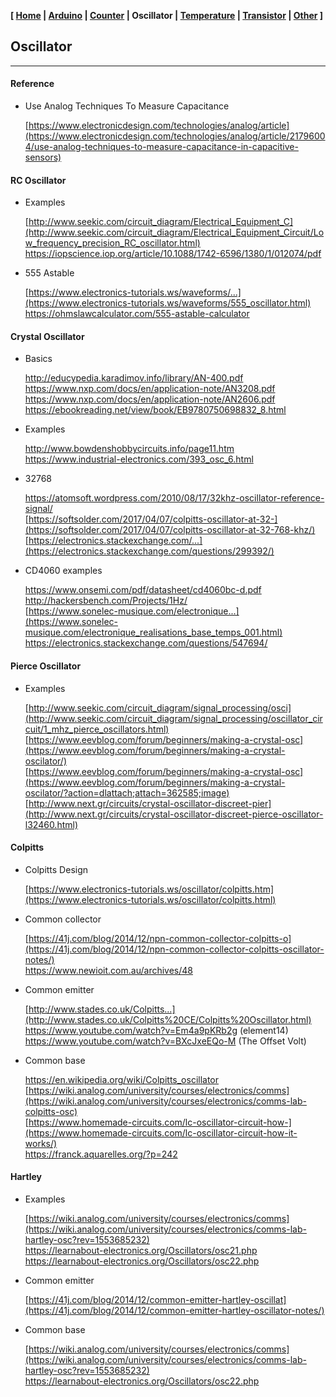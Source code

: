 <link href="style.css" rel="stylesheet"></link>

**[ [Home](00-Home.html) | [Arduino](01-Arduino.html) | [Counter](02-Counter.html) | Oscillator | [Temperature](04-Temperature.html) | [Transistor](05-Transistor.html) | [Other](06-Other.html) ]**

## Oscillator

---

#### Reference

* Use Analog Techniques To Measure Capacitance
    
    [https://www.electronicdesign.com/technologies/analog/article](https://www.electronicdesign.com/technologies/analog/article/21796004/use-analog-techniques-to-measure-capacitance-in-capacitive-sensors)  


#### RC Oscillator

* Examples
    
    [http://www.seekic.com/circuit_diagram/Electrical_Equipment_C](http://www.seekic.com/circuit_diagram/Electrical_Equipment_Circuit/Low_frequency_precision_RC_oscillator.html)  
    https://iopscience.iop.org/article/10.1088/1742-6596/1380/1/012074/pdf  

* 555 Astable
    
    [https://www.electronics-tutorials.ws/waveforms/...](https://www.electronics-tutorials.ws/waveforms/555_oscillator.html)  
    https://ohmslawcalculator.com/555-astable-calculator  


#### Crystal Oscillator

* Basics
    
    http://educypedia.karadimov.info/library/AN-400.pdf  
    https://www.nxp.com/docs/en/application-note/AN3208.pdf  
    https://www.nxp.com/docs/en/application-note/AN2606.pdf  
    https://ebookreading.net/view/book/EB9780750698832_8.html  

* Examples

    http://www.bowdenshobbycircuits.info/page11.htm  
    https://www.industrial-electronics.com/393_osc_6.html  

* 32768

    https://atomsoft.wordpress.com/2010/08/17/32khz-oscillator-reference-signal/  
    [https://softsolder.com/2017/04/07/colpitts-oscillator-at-32-](https://softsolder.com/2017/04/07/colpitts-oscillator-at-32-768-khz/)  
    [https://electronics.stackexchange.com/...](https://electronics.stackexchange.com/questions/299392/)  

* CD4060 examples
    
    https://www.onsemi.com/pdf/datasheet/cd4060bc-d.pdf  
    http://hackersbench.com/Projects/1Hz/  
    [https://www.sonelec-musique.com/electronique...](https://www.sonelec-musique.com/electronique_realisations_base_temps_001.html)  
    https://electronics.stackexchange.com/questions/547694/  


#### Pierce Oscillator

* Examples

    [http://www.seekic.com/circuit_diagram/signal_processing/osci](http://www.seekic.com/circuit_diagram/signal_processing/oscillator_circuit/1_mhz_pierce_oscillators.html)  
    [https://www.eevblog.com/forum/beginners/making-a-crystal-osc](https://www.eevblog.com/forum/beginners/making-a-crystal-oscilator/)  
    [https://www.eevblog.com/forum/beginners/making-a-crystal-osc](https://www.eevblog.com/forum/beginners/making-a-crystal-oscilator/?action=dlattach;attach=362585;image)  
    [http://www.next.gr/circuits/crystal-oscillator-discreet-pier](http://www.next.gr/circuits/crystal-oscillator-discreet-pierce-oscillator-l32460.html)  


#### Colpitts

* Colpitts Design
    
    [https://www.electronics-tutorials.ws/oscillator/colpitts.htm](https://www.electronics-tutorials.ws/oscillator/colpitts.html)

* Common collector
    
    [https://41j.com/blog/2014/12/npn-common-collector-colpitts-o](https://41j.com/blog/2014/12/npn-common-collector-colpitts-oscillator-notes/)  
    https://www.newioit.com.au/archives/48  

* Common emitter
    
    [http://www.stades.co.uk/Colpitts...](http://www.stades.co.uk/Colpitts%20CE/Colpitts%20Oscillator.html)  
    https://www.youtube.com/watch?v=Em4a9pKRb2g (element14)  
    https://www.youtube.com/watch?v=BXcJxeEQo-M (The Offset Volt)  

* Common base

    https://en.wikipedia.org/wiki/Colpitts_oscillator  
    [https://wiki.analog.com/university/courses/electronics/comms](https://wiki.analog.com/university/courses/electronics/comms-lab-colpitts-osc)  
    [https://www.homemade-circuits.com/lc-oscillator-circuit-how-](https://www.homemade-circuits.com/lc-oscillator-circuit-how-it-works/)  
    https://franck.aquarelles.org/?p=242  


#### Hartley
    
* Examples
    
    [https://wiki.analog.com/university/courses/electronics/comms](https://wiki.analog.com/university/courses/electronics/comms-lab-hartley-osc?rev=1553685232)  
    https://learnabout-electronics.org/Oscillators/osc21.php  
    https://learnabout-electronics.org/Oscillators/osc22.php  

* Common emitter
    
    [https://41j.com/blog/2014/12/common-emitter-hartley-oscillat](https://41j.com/blog/2014/12/common-emitter-hartley-oscillator-notes/)  

* Common base

    [https://wiki.analog.com/university/courses/electronics/comms](https://wiki.analog.com/university/courses/electronics/comms-lab-hartley-osc?rev=1553685232)  
    https://learnabout-electronics.org/Oscillators/osc22.php  


<!--
    http://www.evalidate.in/lab3/pages/RO/RO_T.html  
    https://www.electrical4u.com/relaxation-oscillator/  
    http://www.interfacebus.com/voltage-comparator-opamp-design.html  
    [https://www.ti.com/lit/an/snoa998/snoa998.pdf?ts=16653292898](https://www.ti.com/lit/an/snoa998/snoa998.pdf?ts=1665329289834&ref_url=https%253A%252F%252Fwww.google.com%252F)  
    https://www.electronics-tutorials.com/oscillators/oscillators.htm  
    https://www.onsemi.com/pub/collateral/and9983-d.pdf  
    https://www.youtube.com/watch?v=blalAktxFoI (w2aew 123)  
-->


